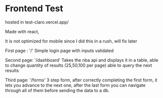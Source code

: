 # Frontend Test


hosted in test-claro.vercel.app/


Made with react,

It is not optimized for mobile since I did this in a rush, will fix later

First page : '/'
Simple login page with inputs validated



Second page: '/dashboard'
Takes the nba api and displays it in a table, 
able to change quantity of results (25,50,100 per page)
able to query the next results



Third page: '/forms'
3 step form, after correctly completing the first form, it lets you advance to the next one, after the last form you can navigate through all of them before sending the data to a db. 
